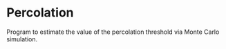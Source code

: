 # Percolation
Program to estimate the value of the percolation threshold via Monte Carlo simulation.
